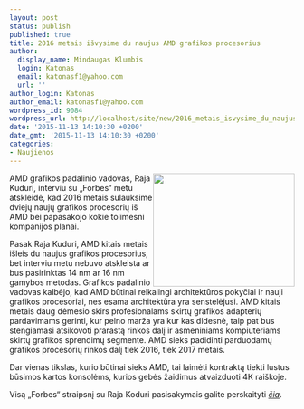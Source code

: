 ```yaml
---
layout: post
status: publish
published: true
title: 2016 metais išvysime du naujus AMD grafikos procesorius
author:
  display_name: Mindaugas Klumbis
  login: Katonas
  email: katonasf1@yahoo.com
  url: ''
author_login: Katonas
author_email: katonasf1@yahoo.com
wordpress_id: 9084
wordpress_url: http://localhost/site/new/2016_metais_isvysime_du_naujus_amd_grafikos_procesorius/
date: '2015-11-13 14:10:30 +0200'
date_gmt: '2015-11-13 14:10:30 +0200'
categories:
- Naujienos
---
```

<p>
	<img alt="" src="http://technews.lt/userfiles/5481c227991aef4d7bd5bb763c7d214b_L.jpg" style="width: 250px; height: 200px; float: right;" />AMD grafikos padalinio vadovas, Raja Kuduri, interviu su &bdquo;Forbes&ldquo; metu atskleidė, kad 2016 metais sulauksime dviejų naujų grafikos procesorių i&scaron; AMD bei papasakojo kokie tolimesni kompanijos planai.</p>
<p>
	Pasak Raja Kuduri, AMD kitais metais i&scaron;leis du naujus grafikos procesorius, bet interviu metu nebuvo atskleista ar bus pasirinktas 14 nm ar 16 nm gamybos metodas. Grafikos padalinio vadovas kalbėjo, kad AMD būtinai reikalingi architektūros pokyčiai ir nauji grafikos procesoriai, nes esama architektūra yra senstelėjusi. AMD kitais metais daug dėmesio skirs profesionalams skirtų grafikos adapterių pardavimams gerinti, kur pelno marža yra kur kas didesnė, taip pat bus stengiamasi atsikovoti prarastą rinkos dalį ir asmeniniams kompiuteriams skirtų grafikos sprendimų segmente. AMD sieks padidinti parduodamų grafikos procesorių rinkos dalį tiek 2016, tiek 2017 metais.</p>
<p>
	Dar vienas tikslas, kurio būtinai sieks AMD, tai laimėti kontraktą tiekti lustus būsimos kartos konsolėms, kurios gebės žaidimus atvaizduoti 4K rai&scaron;koje.</p>
<p>
	Visą &bdquo;Forbes&ldquo; straipsnį su Raja Koduri pasisakymais galite perskaityti <em><a href="http://www.forbes.com/sites/patrickmoorhead/2015/11/12/advanced-micro-devicess-head-of-radeon-technologies-group-raja-koduri-talks-about-the-future/">čia</a></em>.</p>
